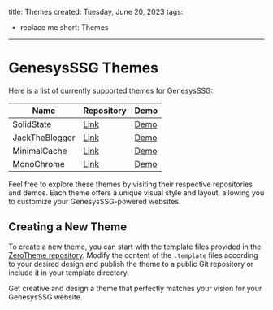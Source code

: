 title: Themes
created: Tuesday, June 20, 2023
tags:
  - replace me
short: Themes
---

# GenesysSSG Themes

Here is a list of currently supported themes for GenesysSSG:

| Name         | Repository                                                                                             | Demo                                                                                 |
| ------------ | ------------------------------------------------------------------------------------------------------ | ------------------------------------------------------------------------------------ |
| SolidState   | <a href="https://github.com/dejandjenic/GenesysSSG.Themes.SolidState/" target="_blank">Link</a>       | <a href="https://dejandjenic.github.io/GenesysSSG.Themes.SolidState.Demo/" target="_blank">Demo</a>              |
| JackTheBlogger | <a href="https://github.com/dejandjenic/GenesysSSG.Themes.JackTheBlogger/" target="_blank">Link</a>    | <a href="https://dejandjenic.github.io/GenesysSSG.Themes.JackTheBlogger.Demo/" target="_blank">Demo</a>          |
| MinimalCache | <a href="https://github.com/dejandjenic/GenesysSSG.Themes.MinimalCache/" target="_blank">Link</a>        | <a href="https://dejandjenic.github.io/GenesysSSG.Themes.MinimalCache.Demo/" target="_blank">Demo</a>            |
| MonoChrome | <a href="https://github.com/dejandjenic/GenesysSSG.Themes.MonoChrome/" target="_blank">Link</a>        | <a href="https://dejandjenic.github.io/GenesysSSG.Themes.Monochrome.Demo/" target="_blank">Demo</a>            |

Feel free to explore these themes by visiting their respective repositories and demos. Each theme offers a unique visual style and layout, allowing you to customize your GenesysSSG-powered websites.

## Creating a New Theme

To create a new theme, you can start with the template files provided in the [ZeroTheme repository](https://github.com/dejandjenic/GenesysSSG.Themes.ZeroTheme). Modify the content of the `.template` files according to your desired design and publish the theme to a public Git repository or include it in your template directory.

Get creative and design a theme that perfectly matches your vision for your GenesysSSG website.
